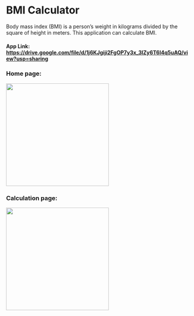 # BMI Calculator

Body mass index (BMI) is a person’s weight in kilograms divided by the square of height in meters. This application can calculate BMI.

#### App Link: https://drive.google.com/file/d/1j6KJgiji2FgOP7y3x_3lZy6T6l4q5uAQ/view?usp=sharing

### Home page:
<img src="https://user-images.githubusercontent.com/34432093/139578452-d5c7fe75-5e87-45e8-bb7a-8e8a9a8539d4.jpg" width="280" >

### Calculation page:
<img src="https://user-images.githubusercontent.com/34432093/139578454-150f7e78-9bd4-4a16-9b17-85388c0efc1b.jpg" width="280" >


